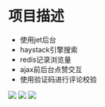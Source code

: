 # 项目描述
* 使用jet后台
* haystack引擎搜索
* redis记录浏览量
* ajax前后台点赞交互
* 使用验证码进行评论校验


![](https://github.com/LoseNine/blog/blob/master/static/img/1.png)
![](https://github.com/LoseNine/blog/blob/master/static/img/2.png)
![](https://github.com/LoseNine/blog/blob/master/static/img/3.png)
